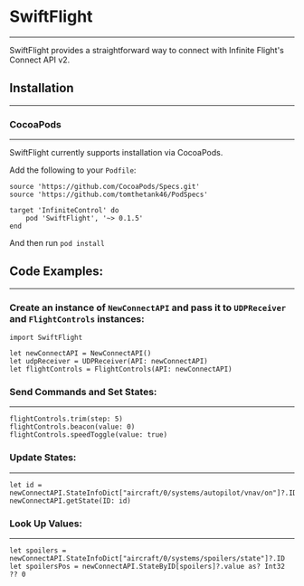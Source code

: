 # SwiftFlight
---

SwiftFlight provides a straightforward way to connect with Infinite Flight's Connect API v2.

## Installation
---

### CocoaPods
---

SwiftFlight currently supports installation via CocoaPods.

Add the following to your `Podfile`:

```
source 'https://github.com/CocoaPods/Specs.git'
source 'https://github.com/tomthetank46/PodSpecs'

target 'InfiniteControl' do
    pod 'SwiftFlight', '~> 0.1.5'
end
```

And then run `pod install`

## Code Examples:
---

### Create an instance of `NewConnectAPI` and pass it to `UDPReceiver` and `FlightControls` instances:
```
import SwiftFlight

let newConnectAPI = NewConnectAPI()
let udpReceiver = UDPReceiver(API: newConnectAPI)
let flightControls = FlightControls(API: newConnectAPI)
```

### Send Commands and Set States:
---
```
flightControls.trim(step: 5)
flightControls.beacon(value: 0)
flightControls.speedToggle(value: true)
```

### Update States:
---
```
let id = newConnectAPI.StateInfoDict["aircraft/0/systems/autopilot/vnav/on"]?.ID
newConnectAPI.getState(ID: id)
```

### Look Up Values:
---
```
let spoilers = newConnectAPI.StateInfoDict["aircraft/0/systems/spoilers/state"]?.ID
let spoilersPos = newConnectAPI.StateByID[spoilers]?.value as? Int32 ?? 0
```

